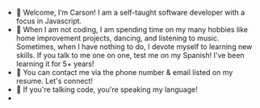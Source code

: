 - 🌱 Welcome, I’m Carson! I am a self-taught software developer with a focus in Javascript.
- 🌱 When I am not coding, I am spending time on my many hobbies like home improvement projects, dancing, and listening to music. Sometimes, when I have nothing to do, I devote myself to learning new skills. If you talk to me one on one, test me on my Spanish! I've been learning it for 5+ years! 
- 🌱 You can contact me via the phone number & email listed on my resume. Let's connect! 
- 🌱 If you're talking code, you're speaking my language!
- 
<!---
carsonkellydev/carsonkellydev is a ✨ special ✨ repository because its `README.md` (this file) appears on your GitHub profile.
You can click the Preview link to take a look at your changes.
--->

